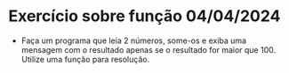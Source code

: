 # Exercício sobre função 04/04/2024

- Faça um programa que leia 2 números, some-os e exiba uma mensagem com o resultado apenas se o resultado for maior que 100. Utilize uma função para resolução.
